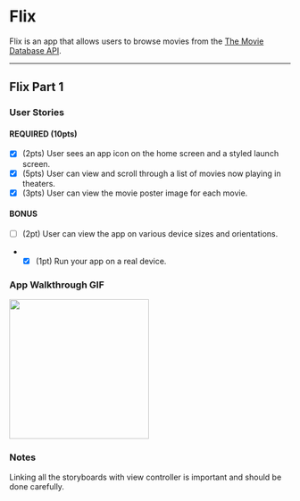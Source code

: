 # Flix

Flix is an app that allows users to browse movies from the [The Movie Database API](http://docs.themoviedb.apiary.io/#).


---

## Flix Part 1

### User Stories

#### REQUIRED (10pts)
- [x] (2pts) User sees an app icon on the home screen and a styled launch screen.
- [x] (5pts) User can view and scroll through a list of movies now playing in theaters.
- [x] (3pts) User can view the movie poster image for each movie.

#### BONUS
- [ ] (2pt) User can view the app on various device sizes and orientations.
-  -[x] (1pt) Run your app on a real device.

### App Walkthrough GIF

<img src="./flix.gif" width=250><br>

### Notes
Linking all the storyboards with view controller is important and should be done carefully.
